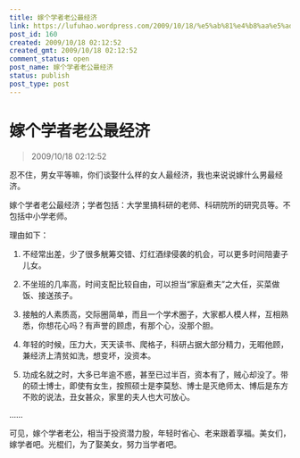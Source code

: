 ```yaml
---
title: 嫁个学者老公最经济
link: https://lufuhao.wordpress.com/2009/10/18/%e5%ab%81%e4%b8%aa%e5%ad%a6%e8%80%85%e8%80%81%e5%85%ac%e6%9c%80%e7%bb%8f%e6%b5%8e/
post_id: 160
created: 2009/10/18 02:12:52
created_gmt: 2009/10/18 02:12:52
comment_status: open
post_name: 嫁个学者老公最经济
status: publish
post_type: post
---
```


# 嫁个学者老公最经济

> 2009/10/18 02:12:52

 

忍不住，男女平等嘛，你们谈娶什么样的女人最经济，我也来说说嫁什么男最经济。

嫁个学者老公最经济；学者包括：大学里搞科研的老师、科研院所的研究员等。不包括中小学老师。

理由如下：

1. 不经常出差，少了很多觥筹交错、灯红酒绿侵袭的机会，可以更多时间陪妻子儿女。

2. 不坐班的几率高，时间支配比较自由，可以担当“家庭煮夫”之大任，买菜做饭、接送孩子。

3. 接触的人素质高，交际圈简单，而且一个学术圈子，大家都人模人样，互相熟悉，你想花心吗？有声誉的顾虑，有那个心，没那个胆。

4. 年轻的时候，压力大，天天读书、爬格子，科研占据大部分精力，无暇他顾，兼经济上清贫如洗，想变坏，没资本。

5. 功成名就之时，大多已年逾不惑，甚至已过半百，资本有了，贼心却没了。带的硕士博士，即使有女生，按照硕士是李莫愁、博士是灭绝师太、博后是东方不败的说法，丑女甚众，家里的夫人也大可放心。

……

可见，嫁个学者老公，相当于投资潜力股，年轻时省心、老来跟着享福。美女们，嫁学者吧。光棍们，为了娶美女，努力当学者吧。
